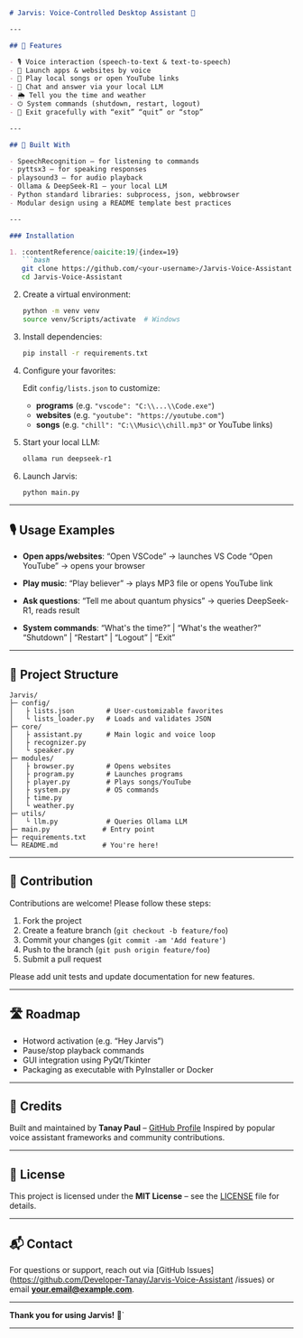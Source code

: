 ````markdown
# Jarvis: Voice-Controlled Desktop Assistant 🤖

---

## 🚀 Features

- 🎙️ Voice interaction (speech-to-text & text-to-speech)
- 🚀 Launch apps & websites by voice
- 🎵 Play local songs or open YouTube links
- 🤖 Chat and answer via your local LLM
- 🌦️ Tell you the time and weather
- ⏻ System commands (shutdown, restart, logout)
- 🚪 Exit gracefully with “exit” “quit” or “stop”

---

## 🧱 Built With

- SpeechRecognition – for listening to commands  
- pyttsx3 – for speaking responses  
- playsound3 – for audio playback  
- Ollama & DeepSeek‑R1 – your local LLM  
- Python standard libraries: subprocess, json, webbrowser  
- Modular design using a README template best practices

---

### Installation

1. :contentReference[oaicite:19]{index=19}
   ```bash
   git clone https://github.com/<your‑username>/Jarvis-Voice-Assistant.git
   cd Jarvis-Voice-Assistant
````

2. Create a virtual environment:

   ```bash
   python -m venv venv
   source venv/Scripts/activate  # Windows
   ```

3. Install dependencies:

   ```bash
   pip install -r requirements.txt
   ```

4. Configure your favorites:

   Edit `config/lists.json` to customize:

   * **programs** (e.g. `"vscode": "C:\\...\\Code.exe"`)
   * **websites** (e.g. `"youtube": "https://youtube.com"`)
   * **songs** (e.g. `"chill": "C:\\Music\\chill.mp3"` or YouTube links)

5. Start your local LLM:

   ```bash
   ollama run deepseek-r1
   ```

6. Launch Jarvis:

   ```bash
   python main.py
   ```

---

## 🎙️ Usage Examples

* **Open apps/websites**:
  “Open VSCode” → launches VS Code
  “Open YouTube” → opens your browser

* **Play music**:
  “Play believer” → plays MP3 file or opens YouTube link

* **Ask questions**:
  “Tell me about quantum physics” → queries DeepSeek-R1, reads result

* **System commands**:
  “What's the time?” | “What's the weather?”
  “Shutdown” | “Restart” | “Logout” | “Exit”

---

## 🧩 Project Structure

```
Jarvis/
├─ config/
│   ├ lists.json        # User-customizable favorites
│   └ lists_loader.py   # Loads and validates JSON
├─ core/
│   ├ assistant.py      # Main logic and voice loop
│   ├ recognizer.py
│   └ speaker.py
├─ modules/
│   ├ browser.py        # Opens websites
│   ├ program.py        # Launches programs
│   ├ player.py         # Plays songs/YouTube
│   ├ system.py         # OS commands
│   ├ time.py
│   └ weather.py
├─ utils/
│   └ llm.py            # Queries Ollama LLM
├─ main.py             # Entry point
├─ requirements.txt
└─ README.md           # You're here!
```

---

## 📌 Contribution

Contributions are welcome! Please follow these steps:

1. Fork the project
2. Create a feature branch (`git checkout -b feature/foo`)
3. Commit your changes (`git commit -am 'Add feature'`)
4. Push to the branch (`git push origin feature/foo`)
5. Submit a pull request

Please add unit tests and update documentation for new features.

---

## 🛣️ Roadmap

* Hotword activation (e.g. “Hey Jarvis”)
* Pause/stop playback commands
* GUI integration using PyQt/Tkinter
* Packaging as executable with PyInstaller or Docker

---

## 🙋 Credits

Built and maintained by **Tanay Paul** – [GitHub Profile](https://github.com/Developer-Tanay)
Inspired by popular voice assistant frameworks and community contributions.

---

## 📄 License

This project is licensed under the **MIT License** – see the [LICENSE](LICENSE) file for details.

---

## 📬 Contact

For questions or support, reach out via [GitHub Issues](https://github.com/Developer-Tanay/Jarvis-Voice-Assistant
/issues) or email **[your.email@example.com](mailto:pault4245@gmail.com)**.

---

**Thank you for using Jarvis!** 🎉\`

---